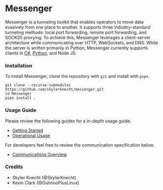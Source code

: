 # Messenger

Messenger is a tunneling toolkit that enables operators to move data 
evasively from one place to another. It supports three industry-standard 
tunneling methods: local port forwarding, remote port forwarding, and 
SOCKS5 proxying. To achieve this, Messenger leverages a client-server 
architecture while communicating over HTTP, WebSockets, and DNS. While 
the server is written primarily in Python, Messenger currently supports 
clients in [C#](https://github.com/skylerknecht/messenger-client-python),
[Python](https://github.com/skylerknecht/messenger-client-python), and Node JS. 


### Installation

To install Messenger, clone the repository with `git` and install with `pipx`. 

```
git clone --recurse-submodules https://github.com/skylerknecht/messenger.git
cd Messenger
pipx install .
```

### Usage Guide

Please review the following guides for a in-depth usage guide.

- [Getting Started](docs/getting-started.md)  
- [Operational Usage](docs/operational-usage.md)  

For developers feel free to review the communication specification below.

- [Communications Overview](docs/communications.md)

### Credits 

- Skyler Knecht (@SkylerKnecht)
- Kevin Clark (@GuhnooPlusLinux)
